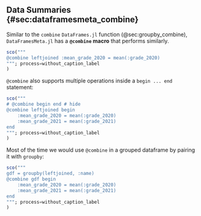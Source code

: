 ## Data Summaries {#sec:dataframesmeta_combine}

Similar to the `combine` `DataFrames.jl` function (@sec:groupby_combine),
`DataFramesMeta.jl` has a **`@combine` macro** that performs similarly.

```jl
sco("""
@combine leftjoined :mean_grade_2020 = mean(:grade_2020)
"""; process=without_caption_label
)
```

`@combine` also supports multiple operations inside a `begin ... end` statement:

```jl
sco("""
# @combine begin end # hide
@combine leftjoined begin
    :mean_grade_2020 = mean(:grade_2020)
    :mean_grade_2021 = mean(:grade_2021)
end
"""; process=without_caption_label
)
```

Most of the time we would use `@combine` in a grouped dataframe by pairing it with `groupby`:

```jl
sco("""
gdf = groupby(leftjoined, :name)
@combine gdf begin
    :mean_grade_2020 = mean(:grade_2020)
    :mean_grade_2021 = mean(:grade_2021)
end
"""; process=without_caption_label
)
```
